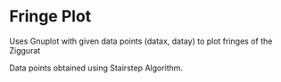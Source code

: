 # Fringe Plot

Uses Gnuplot with given data points (datax, datay) to plot fringes of the Ziggurat

Data points obtained using Stairstep Algorithm. 
